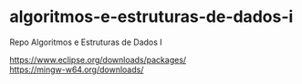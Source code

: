 # algoritmos-e-estruturas-de-dados-i
Repo Algoritmos e Estruturas de Dados I

https://www.eclipse.org/downloads/packages/
<br>https://mingw-w64.org/downloads/
